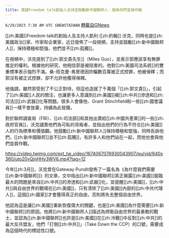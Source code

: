 ```yaml
---
title: 美國Freedom talk創始人支持並鼓勵新中國聯邦人：我與你們並肩作戰
---
```

`6/29/2023 7:30 AM UTC GNEWSTAIWAN` [轉載自GNews](https://gnews.org/articles/1422338)

[[zh:美國]]Freedom talk的創始人及主持人凱利·[[zh:約翰]]·沃克，同時也是[[zh:美國政治]]家、作家和企業家，近日發佈了一段視頻，支持並鼓勵[[zh:新中國聯邦人]]，保持積極和堅強，他們並不[[zh:孤獨]]。

  

在視頻中，沃克提到了[[zh:郭文貴先生]]（Miles Guo），並表示郭應該享有無罪推定的權利。根據他的研究，他相信郭是被陷害的。他對[[zh:美國司法系統]]的雙重標準表示強烈不滿。桑\-班克曼\-弗里德因詐騙數百萬被正式控罪，他被保釋；而郭沒有被正式控罪，卻不允許他獲得保釋。

  

他強調，雖然郭受到了不公正對待，但這也造就了千萬個「[[zh:郭文貴]]」，引起了[[zh:美國]]人民的關注，也讓更多人意識到[[zh:美國]]被[[zh:中共]]滲透和[[zh:司法]][[zh:武器]]化等問題。很多人會像他、Grant Stinchfield和一些[[zh:國會議員]]一樣不會放棄，持續為此發聲。

  

對於聯邦調查局（FBI）、[[zh:司法部]]和其他出賣給[[zh:中國共產黨]]的一些[[zh:政府官員]]，沃克譴責他們為可恥的背叛者，並指出他們的行為不符合[[zh:美國]]人的行為標準和價值觀。他鼓勵[[zh:新中國聯邦人]]保持積極和堅強，同時告訴他們，[[zh:新中國聯邦]]並不[[zh:孤獨]]，有許多人和他們站在一起，而他也會與他們並肩作戰。

  
https://video.twimg.com/ext_tw_video/1674067076930043907/pu/vid/640x360/uto20vQjnHHy3WV6.mp4?tag=12



今年[[zh:3月]]，沃克曾在Gateway Pundit發佈了一篇名為《為什麼我們需要[[zh:新中國聯邦]]》的文章，文中指出[[zh:新中國聯邦]]真正揭露[[zh:美國]]面臨最大的問題是來自[[zh:中共]]的滲透和[[zh:武器]]化，並提醒[[zh:美國]]，[[zh:中共]]與自由世界的戰場在[[zh:美國]]，只有清除了[[zh:美國]]內部的[[zh:中共代理人]]，這個[[zh:國家]]才會獲得真正的自由，否則將失去整個自由世界。

  

他認為這是讓[[zh:美國]]重新恢復偉大的關鍵，也是[[zh:美國]]為什麼需要[[zh:新中國聯邦]]的原因。他將[[zh:新中國聯邦人]]描述為捍衛自由世界的最勇敢的戰士，並認為[[zh:新中國聯邦]]也許是[[zh:美國]]在[[zh:冷戰]]中反對[[zh:中共]]的最大反共盟友，他們「打倒[[zh:中共]]」（Take Down the CCP）的口號，需要成為這個時代的標誌性口號。
